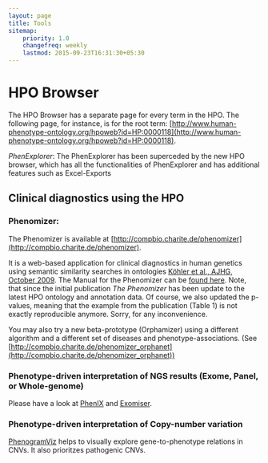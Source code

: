 ```yaml
---
layout: page
title: Tools
sitemap:
    priority: 1.0
    changefreq: weekly
    lastmod: 2015-09-23T16:31:30+05:30
---
```


# HPO Browser


The HPO Browser has a separate page for every term in the HPO. The following page, for instance, is for the root term: [http://www.human-phenotype-ontology.org/hpoweb?id=HP:0000118](http://www.human-phenotype-ontology.org/hpoweb?id=HP:0000118).

*PhenExplorer*: The PhenExplorer has been superceded by the new HPO browser, which has all the functionalities of 
PhenExplorer and has additional features such as Excel-Exports


## Clinical diagnostics using the HPO



### Phenomizer:

The Phenomizer is available at [http://compbio.charite.de/phenomizer](http://compbio.charite.de/phenomizer).

It is a web-based application for clinical diagnostics in human genetics using semantic similarity searches in ontologies [Köhler et al., AJHG, October 2009](http://www.ncbi.nlm.nih.gov/pubmed/19800049). 
The Manual for the Phenomizer can be [found here](/data/phenomizermanual.pdf).
Note, that since the initial publication *The Phenomizer* has been update to the latest HPO ontology and annotation data. Of course, we also updated the p-values, meaning that the example from the 
publication (Table 1) is not exactly reproducible anymore. Sorry, for any inconvenience.

You may also try a new beta-prototype (Orphamizer) using a different algorithm and a different set of diseases and phenotype-associations. (See [http://compbio.charite.de/phenomizer_orphanet](http://compbio.charite.de/phenomizer_orphanet))

### Phenotype-driven interpretation of NGS results (Exome, Panel, or Whole-genome)

Please have a look at [PhenIX](http://compbio.charite.de/PhenIX/) and [Exomiser](https://www.sanger.ac.uk/resources/software/exomiser/).


### Phenotype-driven interpretation of Copy-number variation

[PhenogramViz](http://charite.github.io/software-phenoviz.html) helps to visually explore gene-to-phenotype relations in CNVs. It also prioritzes 
pathogenic CNVs.
